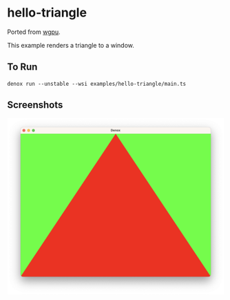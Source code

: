 # hello-triangle

Ported from [wgpu](https://github.com/gfx-rs/wgpu/tree/v0.13.2/wgpu/examples/hello-triangle).

This example renders a triangle to a window.

## To Run

```
denox run --unstable --wsi examples/hello-triangle/main.ts
```

## Screenshots

![Triangle window](./screenshot.png)
